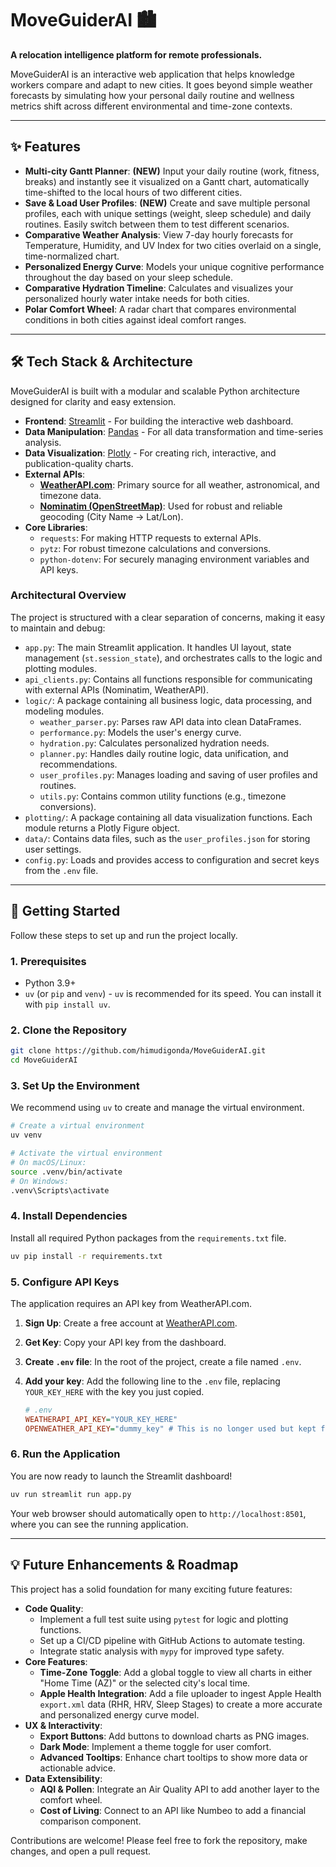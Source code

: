# MoveGuiderAI 🏙️

**A relocation intelligence platform for remote professionals.**

MoveGuiderAI is an interactive web application that helps knowledge workers compare and adapt to new cities. It goes beyond simple weather forecasts by simulating how your personal daily routine and wellness metrics shift across different environmental and time-zone contexts.

---

## ✨ Features

*   **Multi-city Gantt Planner**: **(NEW)** Input your daily routine (work, fitness, breaks) and instantly see it visualized on a Gantt chart, automatically time-shifted to the local hours of two different cities.
*   **Save & Load User Profiles**: **(NEW)** Create and save multiple personal profiles, each with unique settings (weight, sleep schedule) and daily routines. Easily switch between them to test different scenarios.
*   **Comparative Weather Analysis**: View 7-day hourly forecasts for Temperature, Humidity, and UV Index for two cities overlaid on a single, time-normalized chart.
*   **Personalized Energy Curve**: Models your unique cognitive performance throughout the day based on your sleep schedule.
*   **Comparative Hydration Timeline**: Calculates and visualizes your personalized hourly water intake needs for both cities.
*   **Polar Comfort Wheel**: A radar chart that compares environmental conditions in both cities against ideal comfort ranges.

---

## 🛠️ Tech Stack & Architecture

MoveGuiderAI is built with a modular and scalable Python architecture designed for clarity and easy extension.

*   **Frontend**: [Streamlit](https://streamlit.io/) - For building the interactive web dashboard.
*   **Data Manipulation**: [Pandas](https://pandas.pydata.org/) - For all data transformation and time-series analysis.
*   **Data Visualization**: [Plotly](https://plotly.com/python/) - For creating rich, interactive, and publication-quality charts.
*   **External APIs**:
    *   [**WeatherAPI.com**](https://www.weatherapi.com/): Primary source for all weather, astronomical, and timezone data.
    *   [**Nominatim (OpenStreetMap)**](https://nominatim.org/): Used for robust and reliable geocoding (City Name → Lat/Lon).
*   **Core Libraries**:
    *   `requests`: For making HTTP requests to external APIs.
    *   `pytz`: For robust timezone calculations and conversions.
    *   `python-dotenv`: For securely managing environment variables and API keys.

### Architectural Overview

The project is structured with a clear separation of concerns, making it easy to maintain and debug:

* `app.py`: The main Streamlit application. It handles UI layout, state management (`st.session_state`), and orchestrates calls to the logic and plotting modules.
* `api_clients.py`: Contains all functions responsible for communicating with external APIs (Nominatim, WeatherAPI).
* `logic/`: A package containing all business logic, data processing, and modeling modules.
  * `weather_parser.py`: Parses raw API data into clean DataFrames.
  * `performance.py`: Models the user's energy curve.
  * `hydration.py`: Calculates personalized hydration needs.
  * `planner.py`: Handles daily routine logic, data unification, and recommendations.
  * `user_profiles.py`: Manages loading and saving of user profiles and routines.
  * `utils.py`: Contains common utility functions (e.g., timezone conversions).
* `plotting/`: A package containing all data visualization functions. Each module returns a Plotly Figure object.
* `data/`: Contains data files, such as the `user_profiles.json` for storing user settings.
* `config.py`: Loads and provides access to configuration and secret keys from the `.env` file.

---

## 🚀 Getting Started

Follow these steps to set up and run the project locally.

### 1. Prerequisites

*   Python 3.9+
*   `uv` (or `pip` and `venv`) - `uv` is recommended for its speed. You can install it with `pip install uv`.

### 2. Clone the Repository

```bash
git clone https://github.com/himudigonda/MoveGuiderAI.git
cd MoveGuiderAI
```

### 3. Set Up the Environment

We recommend using `uv` to create and manage the virtual environment.

```bash
# Create a virtual environment
uv venv

# Activate the virtual environment
# On macOS/Linux:
source .venv/bin/activate
# On Windows:
.venv\Scripts\activate
```

### 4. Install Dependencies

Install all required Python packages from the `requirements.txt` file.

```bash
uv pip install -r requirements.txt
```

### 5. Configure API Keys

The application requires an API key from WeatherAPI.com.

1.  **Sign Up**: Create a free account at [WeatherAPI.com](https://www.weatherapi.com/signup.aspx).
2.  **Get Key**: Copy your API key from the dashboard.
3.  **Create `.env` file**: In the root of the project, create a file named `.env`.
4.  **Add your key**: Add the following line to the `.env` file, replacing `YOUR_KEY_HERE` with the key you just copied.

    ```ini
    # .env
    WEATHERAPI_API_KEY="YOUR_KEY_HERE"
    OPENWEATHER_API_KEY="dummy_key" # This is no longer used but kept for legacy purposes
    ```

### 6. Run the Application

You are now ready to launch the Streamlit dashboard!

```bash
uv run streamlit run app.py
```

Your web browser should automatically open to `http://localhost:8501`, where you can see the running application.

---

## 💡 Future Enhancements & Roadmap

This project has a solid foundation for many exciting future features:

*   **Code Quality**:
    *   Implement a full test suite using `pytest` for logic and plotting functions.
    *   Set up a CI/CD pipeline with GitHub Actions to automate testing.
    *   Integrate static analysis with `mypy` for improved type safety.
*   **Core Features**:
    *   **Time-Zone Toggle**: Add a global toggle to view all charts in either "Home Time (AZ)" or the selected city's local time.
    *   **Apple Health Integration**: Add a file uploader to ingest Apple Health `export.xml` data (RHR, HRV, Sleep Stages) to create a more accurate and personalized energy curve model.
*   **UX & Interactivity**:
    *   **Export Buttons**: Add buttons to download charts as PNG images.
    *   **Dark Mode**: Implement a theme toggle for user comfort.
    *   **Advanced Tooltips**: Enhance chart tooltips to show more data or actionable advice.
*   **Data Extensibility**:
    *   **AQI & Pollen**: Integrate an Air Quality API to add another layer to the comfort wheel.
    *   **Cost of Living**: Connect to an API like Numbeo to add a financial comparison component.

Contributions are welcome! Please feel free to fork the repository, make changes, and open a pull request.

